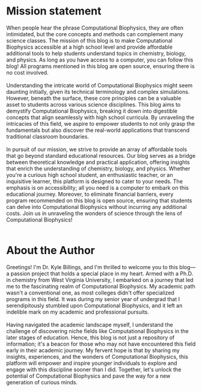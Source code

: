 <h1>Mission statement</h1>
When people hear the phrase Computational Biophysics, they are often intimidated, but the core concepts and methods can complement many science classes. The mission of this blog is to make Computational Biophysics accessible at a high school level and provide affordable additional tools to help students understand topics in chemistry, biology, and physics. As long as you have access to a computer, you can follow this blog! All programs mentioned in this blog are open source, ensuring there is no cost involved.<br /><br />
Understanding the intricate world of Computational Biophysics might seem daunting initially, given its technical terminology and complex simulations. However, beneath the surface, these core principles can be a valuable asset to students across various science disciplines. This blog aims to demystify Computational Biophysics, breaking it down into digestible concepts that align seamlessly with high school curricula. By unraveling the intricacies of this field, we aspire to empower students to not only grasp the fundamentals but also discover the real-world applications that transcend traditional classroom boundaries.<br /><br />
In pursuit of our mission, we strive to provide an array of affordable tools that go beyond standard educational resources. Our blog serves as a bridge between theoretical knowledge and practical application, offering insights that enrich the understanding of chemistry, biology, and physics. Whether you're a curious high school student, an enthusiastic teacher, or an inquisitive learner, this platform is designed to cater to your needs. The emphasis is on accessibility; all you need is a computer to embark on this educational journey. Moreover, to eliminate financial barriers, every program recommended on this blog is open source, ensuring that students can delve into Computational Biophysics without incurring any additional costs. Join us in unraveling the wonders of science through the lens of Computational Biophysics!<br /><br />
<h1>About the Author</h1>
Greetings! I'm Dr. Kyle Billings, and I'm thrilled to welcome you to this blog—a passion project that holds a special place in my heart. Armed with a Ph.D. in chemistry from West Virginia University, I embarked on a journey that led me to the fascinating realm of Computational Biophysics. My academic path wasn't a conventional one, as most colleges didn't offer specialized programs in this field. It was during my senior year of undergrad that I serendipitously stumbled upon Computational Biophysics, and it left an indelible mark on my academic and professional pursuits.<br /><br />
Having navigated the academic landscape myself, I understand the challenge of discovering niche fields like Computational Biophysics in the later stages of education. Hence, this blog is not just a repository of information; it's a beacon for those who may not have encountered this field early in their academic journey. My fervent hope is that by sharing my insights, experiences, and the wonders of Computational Biophysics, this platform will empower and inspire younger individuals to explore and engage with this discipline sooner than I did. Together, let's unlock the potential of Computational Biophysics and pave the way for a new generation of curious minds.
